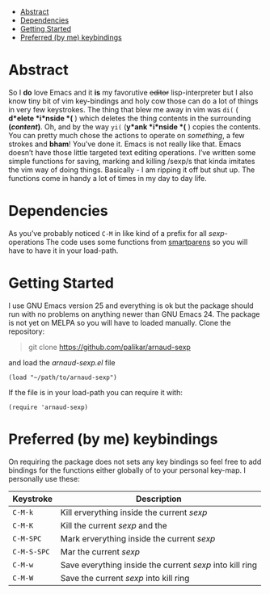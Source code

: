 - [Abstract](#org84772bd)
- [Dependencies](#org135c376)
- [Getting Started](#org0c65c20)
- [Preferred (by me) keybindings](#orgb08fad9)



<a id="org84772bd"></a>

# Abstract

So I **do** love Emacs and it **is** my favorutive ~~editor~~ lisp-interpreter but I also know tiny bit of vim key-bindings and holy cow those can do a lot of things in very few keystrokes. The thing that blew me away in vim was `di(` ( **d\*elete \*i\*nside \*(** ) which deletes the thing contents in the surrounding **(*content*)**. Oh, and by the way `yi(` (**y\*ank \*i\*nside \*(** ) copies the contents. You can pretty much chose the actions to operate on *something*, a few strokes and **<span class="underline">bham</span>**! You&rsquo;ve done it. Emacs is not really like that. Emacs doesn&rsquo;t have those little targeted text editing operations. I&rsquo;ve written some simple functions for saving, marking and killing /sexp/s that kinda imitates the vim way of doing things. Basically - I am ripping it off but shut up. The functions come in handy a lot of times in my day to day life.


<a id="org135c376"></a>

# Dependencies

As you&rsquo;ve probably noticed `C-M` in like kind of a prefix for all *sexp*-operations The code uses some functions from [smartparens](https://github.com/Fuco1/smartparens) so you will have to have it in your load-path.


<a id="org0c65c20"></a>

# Getting Started

I use GNU Emacs version 25 and everything is ok but the package should run with no problems on anything newer than GNU Emacs 24. The package is not yet on MELPA so you will have to loaded manually. Clone the repository:

> git clone <https://github.com/palikar/arnaud-sexp>

and load the *arnaud-sexp.el* file

```emacs-lisp
(load "~/path/to/arnaud-sexp")
```

If the file is in your load-path you can require it with:

```emacs-lisp
(require 'arnaud-sexp)
```


<a id="orgb08fad9"></a>

# Preferred (by me) keybindings

On requiring the package does not sets any key bindings so feel free to add bindings for the functions either globally of to your personal key-map. I personally use these:

| Keystroke   | Description                                              |
|----------- |-------------------------------------------------------- |
| `C-M-k`     | Kill erverything inside the current *sexp*               |
| `C-M-K`     | Kill the current *sexp* and the                          |
| `C-M-SPC`   | Mark erverything inside the current *sexp*               |
| `C-M-S-SPC` | Mar the current *sexp*                                   |
| `C-M-w`     | Save everything inside the current *sexp* into kill ring |
| `C-M-W`     | Save the current *sexp* into kill ring                   |
